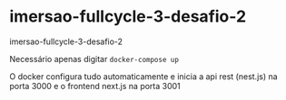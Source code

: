 # imersao-fullcycle-3-desafio-2
imersao-fullcycle-3-desafio-2

Necessário apenas digitar `docker-compose up`

O docker configura tudo automaticamente e inicia a api rest (nest.js) na porta 3000 e o frontend next.js na porta 3001
